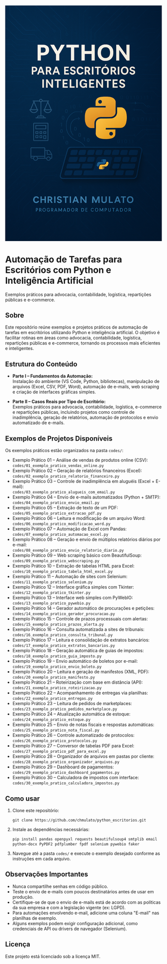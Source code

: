 ![Capa do livro Python para Escritórios Inteligentes](images/capa.png)

# Automação de Tarefas para Escritórios com Python e Inteligência Artificial

Exemplos práticos para advocacia, contabilidade, logística, repartições públicas e e-commerce.

## Sobre

Este repositório reúne exemplos e projetos práticos de automação de tarefas em escritórios utilizando Python e inteligência artificial. O objetivo é facilitar rotinas em áreas como advocacia, contabilidade, logística, repartições públicas e e-commerce, tornando os processos mais eficientes e inteligentes.

## Estrutura do Conteúdo

- **Parte I – Fundamentos da Automação:**  
  Instalação do ambiente (VS Code, Python, bibliotecas), manipulação de arquivos (Excel, CSV, PDF, Word), automação de e-mails, web scraping e criação de interfaces gráficas simples.

- **Parte II – Casos Reais por Tipo de Escritório:**  
  Exemplos práticos para advocacia, contabilidade, logística, e-commerce e repartições públicas, incluindo projetos como controle de inadimplência, geração de relatórios, automação de protocolos e envio automatizado de e-mails.

## Exemplos de Projetos Disponíveis

Os exemplos práticos estão organizados na pasta `codes/`:

- Exemplo Prático 01 – Análise de vendas de produtos online (CSV):  
  `codes/01_exemplo_pratico_vendas_online.py`
- Exemplo Prático 02 – Geração de relatórios financeiros (Excel):  
  `codes/02_exemplo_pratico_relatorio_financeiro.py`
- Exemplo Prático 03 – Controle de inadimplência em aluguéis (Excel + E-mail):  
  `codes/03_exemplo_pratico_alugueis_com_email.py`
- Exemplo Prático 04 – Envio de e-mails automatizados (Python + SMTP):  
  `codes/04_exemplo_pratico_envio_email.py`
- Exemplo Prático 05 – Extração de texto de um PDF:  
  `codes/05_exemplo_pratico_extracao_pdf.py`
- Exemplo Prático 06 – Leitura e modificação de um arquivo Word:  
  `codes/06_exemplo_pratico_modificacao_word.py`
- Exemplo Prático 07 – Automação de Excel com Pandas:  
  `codes/07_exemplo_pratico_automacao_excel.py`
- Exemplo Prático 08 – Geração e envio de múltiplos relatórios diários por e-mail:  
  `codes/08_exemplo_pratico_envio_relatorio_diario.py`
- Exemplo Prático 09 – Web scraping básico com BeautifulSoup:  
  `codes/09_exemplo_pratico_webscraping.py`
- Exemplo Prático 10 – Extração de tabelas HTML para Excel:  
  `codes/10_exemplo_pratico_tabela_html_excel.py`
- Exemplo Prático 11 – Automação de sites com Selenium:  
  `codes/11_exemplo_pratico_selenium.py`
- Exemplo Prático 12 – Interface gráfica simples com Tkinter:  
  `codes/12_exemplo_pratico_tkinter.py`
- Exemplo Prático 13 – Interface web simples com PyWebIO:  
  `codes/13_exemplo_pratico_pywebio.py`
- Exemplo Prático 14 – Gerador automático de procurações e petições:  
  `codes/14_exemplo_pratico_gerador_procuracao.py`
- Exemplo Prático 15 – Controle de prazos processuais com alertas:  
  `codes/15_exemplo_pratico_prazos_alerta.py`
- Exemplo Prático 16 – Consulta automatizada a sites de tribunais:  
  `codes/16_exemplo_pratico_consulta_tribunal.py`
- Exemplo Prático 17 – Leitura e consolidação de extratos bancários:  
  `codes/17_exemplo_pratico_extratos_bancarios.py`
- Exemplo Prático 18 – Geração automática de guias de impostos:  
  `codes/18_exemplo_pratico_guia_imposto.py`
- Exemplo Prático 19 – Envio automático de boletos por e-mail:  
  `codes/19_exemplo_pratico_envio_boleto.py`
- Exemplo Prático 20 – Leitura e geração de manifestos (XML, PDF):  
  `codes/20_exemplo_pratico_manifesto.py`
- Exemplo Prático 21 – Roteirização com base em distância (API):  
  `codes/21_exemplo_pratico_roteirizacao.py`
- Exemplo Prático 22 – Acompanhamento de entregas via planilhas:  
  `codes/22_exemplo_pratico_entregas.py`
- Exemplo Prático 23 – Leitura de pedidos de marketplaces:  
  `codes/23_exemplo_pratico_pedidos_marketplace.py`
- Exemplo Prático 24 – Atualização automática de estoque:  
  `codes/24_exemplo_pratico_estoque.py`
- Exemplo Prático 25 – Envio de notas fiscais e respostas automáticas:  
  `codes/25_exemplo_pratico_nota_fiscal.py`
- Exemplo Prático 26 – Controle automatizado de protocolos:  
  `codes/26_exemplo_pratico_protocolos.py`
- Exemplo Prático 27 – Conversor de tabelas PDF para Excel:  
  `codes/27_exemplo_pratico_pdf_para_excel.py`
- Exemplo Prático 28 – Organizador de arquivos em pastas por cliente:  
  `codes/28_exemplo_pratico_organizador_arquivos.py`
- Exemplo Prático 29 – Dashboard de pagamentos:  
  `codes/29_exemplo_pratico_dashboard_pagamentos.py`
- Exemplo Prático 30 – Calculadora de impostos com interface:  
  `codes/30_exemplo_pratico_calculadora_impostos.py`

## Como usar

1. Clone este repositório:
   ```
   git clone https://github.com/chmulato/python_escritorios.git
   ```
2. Instale as dependências necessárias:
   ```
   pip install pandas openpyxl requests beautifulsoup4 smtplib email python-docx PyPDF2 pdfplumber fpdf selenium pywebio faker
   ```
3. Navegue até a pasta `codes/` e execute o exemplo desejado conforme as instruções em cada arquivo.

## Observações Importantes

- Nunca compartilhe senhas em código público.
- Teste o envio de e-mails com poucos destinatários antes de usar em produção.
- Certifique-se de que o envio de e-mails está de acordo com as políticas da sua empresa e com a legislação vigente (ex: LGPD).
- Para automações envolvendo e-mail, adicione uma coluna "E-mail" nas planilhas de exemplo.
- Alguns exemplos podem exigir configuração adicional, como credenciais de API ou drivers de navegador (Selenium).

## Licença

Este projeto está licenciado sob a licença MIT.